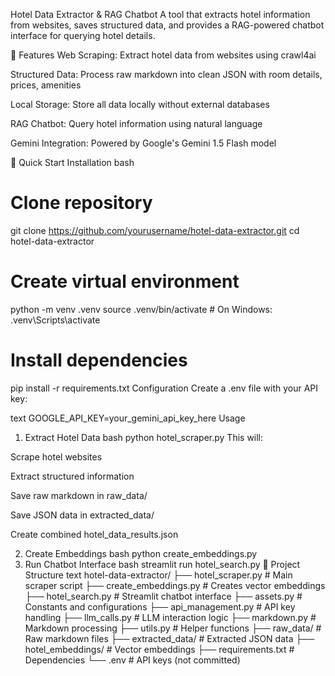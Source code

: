 Hotel Data Extractor & RAG Chatbot
A tool that extracts hotel information from websites, saves structured data, and provides a RAG-powered chatbot interface for querying hotel details.

🌟 Features
Web Scraping: Extract hotel data from websites using crawl4ai

Structured Data: Process raw markdown into clean JSON with room details, prices, amenities

Local Storage: Store all data locally without external databases

RAG Chatbot: Query hotel information using natural language

Gemini Integration: Powered by Google's Gemini 1.5 Flash model

🚀 Quick Start
Installation
bash
# Clone repository
git clone https://github.com/yourusername/hotel-data-extractor.git
cd hotel-data-extractor

# Create virtual environment
python -m venv .venv
source .venv/bin/activate  # On Windows: .venv\Scripts\activate

# Install dependencies
pip install -r requirements.txt
Configuration
Create a .env file with your API key:

text
GOOGLE_API_KEY=your_gemini_api_key_here
Usage
1. Extract Hotel Data
bash
python hotel_scraper.py
This will:

Scrape hotel websites

Extract structured information

Save raw markdown in raw_data/

Save JSON data in extracted_data/

Create combined hotel_data_results.json

2. Create Embeddings
bash
python create_embeddings.py
3. Run Chatbot Interface
bash
streamlit run hotel_search.py
📁 Project Structure
text
hotel-data-extractor/
├── hotel_scraper.py        # Main scraper script
├── create_embeddings.py    # Creates vector embeddings
├── hotel_search.py         # Streamlit chatbot interface
├── assets.py               # Constants and configurations
├── api_management.py       # API key handling
├── llm_calls.py            # LLM interaction logic
├── markdown.py             # Markdown processing
├── utils.py                # Helper functions
├── raw_data/               # Raw markdown files
├── extracted_data/         # Extracted JSON data
├── hotel_embeddings/       # Vector embeddings
├── requirements.txt        # Dependencies
└── .env                    # API keys (not committed)

